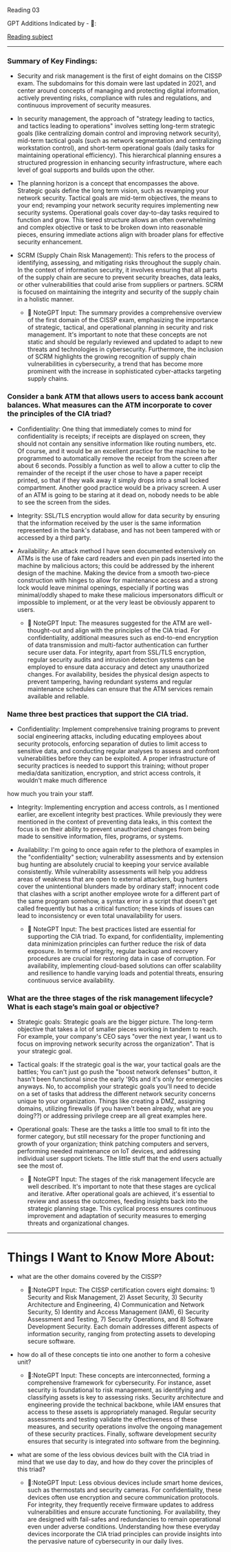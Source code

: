 Reading 03

GPT Additions Indicated by - 🤖:

[Reading subject](https://resources.infosecinstitute.com/certifications/cissp/security-risk-management/)

---

### Summary of Key Findings:
- Security and risk management is the first of eight domains on the CISSP exam. The subdomains for this domain were last updated in 2021, and center around concepts of managing and protecting digital information, actively preventing risks, compliance with rules and regulations, and continuous improvement of security measures.
- In security management, the approach of "strategy leading to tactics, and tactics leading to operations" involves setting long-term strategic goals (like centralizing domain control and improving network security), mid-term tactical goals (such as network segmentation and centralizing workstation control), and short-term operational goals (daily tasks for maintaining operational efficiency). This hierarchical planning ensures a structured progression in enhancing security infrastructure, where each level of goal supports and builds upon the other.
- The planning horizon is a concept that encompasses the above. Strategic goals define the long term vision, such as revamping your network security. Tactical goals are mid-term objectives, the means to your end; revamping your network security requires implementing new security systems. Operational goals cover day-to-day tasks required to function and grow. This tiered structure allows an often overwhelming and complex objective or task to be broken down into reasonable pieces, ensuring immediate actions align with broader plans for effective security enhancement. 

- SCRM (Supply Chain Risk Management): This refers to the process of identifying, assessing, and mitigating risks throughout the supply chain. In the context of information security, it involves ensuring that all parts of the supply chain are secure to prevent security breaches, data leaks, or other vulnerabilities that could arise from suppliers or partners. SCRM is focused on maintaining the integrity and security of the supply chain in a holistic manner.
    - 🤖 NoteGPT Input: The summary provides a comprehensive overview of the first domain of the CISSP exam, emphasizing the importance of strategic, tactical, and operational planning in security and risk management. It's important to note that these concepts are not static and should be regularly reviewed and updated to adapt to new threats and technologies in cybersecurity. Furthermore, the inclusion of SCRM highlights the growing recognition of supply chain vulnerabilities in cybersecurity, a trend that has become more prominent with the increase in sophisticated cyber-attacks targeting supply chains.

### Consider a bank ATM that allows users to access bank account balances. What measures can the ATM incorporate to cover the principles of the CIA triad?
- Confidentiality: One thing that immediately comes to mind for confidentiality is receipts; if receipts are displayed on screen, they should not contain any sensitive information like routing numbers, etc. Of course, and it would be an excellent practice for the machine to be programmed to automatically remove the receipt from the screen after about 6 seconds. Possibly a function as well to allow a cutter to clip the remainder of the receipt if the user chose to have a paper receipt printed, so that if they walk away it simply drops into a small locked compartment. Another good practice would be a privacy screen. A user of an ATM is going to be staring at it dead on, nobody needs to be able to see the screen from the sides.

- Integrity: SSL/TLS encryption would allow for data security by ensuring that the information received by the user is the same information represented in the bank's database, and has not been tampered with or accessed by a third party.

- Availability: An attack method I have seen documented extensively on ATMs is the use of fake card readers and even pin pads inserted into the machine by malicious actors; this could be addressed by the inherent design of the machine. Making the device from a smooth two-piece construction with hinges to allow for maintenance access and a strong lock would leave minimal openings, especially if porting was minimal/oddly shaped to make these malicious impersonators difficult or impossible to implement, or at the very least be obviously apparent to users.  
    - 🤖 NoteGPT Input: The measures suggested for the ATM are well-thought-out and align with the principles of the CIA triad. For confidentiality, additional measures such as end-to-end encryption of data transmission and multi-factor authentication can further secure user data. For integrity, apart from SSL/TLS encryption, regular security audits and intrusion detection systems can be employed to ensure data accuracy and detect any unauthorized changes. For availability, besides the physical design aspects to prevent tampering, having redundant systems and regular maintenance schedules can ensure that the ATM services remain available and reliable.

### Name three best practices that support the CIA triad.
- Confidentiality: Implement comprehensive training programs to prevent social engineering attacks, including educating employees about security protocols, enforcing separation of duties to limit access to sensitive data, and conducting regular analyses to assess and confront vulnerabilities before they can be exploited. A proper infrastructure of security practices is needed to support this training; without proper media/data sanitization, encryption, and strict access controls, it wouldn't make much difference

 how much you train your staff.

- Integrity: Implementing encryption and access controls, as I mentioned earlier, are excellent integrity best practices. While previously they were mentioned in the context of preventing data leaks, in this context the focus is on their ability to prevent unauthorized changes from being made to sensitive information, files, programs, or systems. 

- Availability: I'm going to once again refer to the plethora of examples in the "confidentiality" section; vulnerability assessments and by extension bug hunting are absolutely crucial to keeping your service available consistently. While vulnerability assessments will help you address areas of weakness that are open to external attackers, bug hunters cover the unintentional blunders made by ordinary staff; innocent code that clashes with a script another employee wrote for a different part of the same program somehow, a syntax error in a script that doesn't get called frequently but has a critical function; these kinds of issues can lead to inconsistency or even total unavailability for users. 
    - 🤖 NoteGPT Input: The best practices listed are essential for supporting the CIA triad. To expand, for confidentiality, implementing data minimization principles can further reduce the risk of data exposure. In terms of integrity, regular backup and recovery procedures are crucial for restoring data in case of corruption. For availability, implementing cloud-based solutions can offer scalability and resilience to handle varying loads and potential threats, ensuring continuous service availability.

### What are the three stages of the risk management lifecycle? What is each stage’s main goal or objective?
- Strategic goals: Strategic goals are the bigger picture. The long-term objective that takes a lot of smaller pieces working in tandem to reach. For example, your company's CEO says "over the next year, I want us to focus on improving network security across the organization". That is your strategic goal.

- Tactical goals: If the strategic goal is the war, your tactical goals are the battles; You can't just go push the "boost network defenses" button, it hasn't been functional since the early '90s and it's only for emergencies anyways. No, to accomplish your strategic goals you'll need to decide on a set of tasks that address the different network security concerns unique to your organization. Things like creating a DMZ, assigning domains, utilizing firewalls (if you haven't been already, what are you doing??) or addressing privilege creep are all great examples here.

- Operational goals: These are the tasks a little too small to fit into the former category, but still necessary for the proper functioning and growth of your organization; think patching computers and servers, performing needed maintenance on IoT devices, and addressing individual user support tickets. The little stuff that the end users actually see the most of.

    - 🤖 NoteGPT Input: The stages of the risk management lifecycle are well described. It's important to note that these stages are cyclical and iterative. After operational goals are achieved, it's essential to review and assess the outcomes, feeding insights back into the strategic planning stage. This cyclical process ensures continuous improvement and adaptation of security measures to emerging threats and organizational changes.

---
# Things I Want to Know More About:
- what are the other domains covered by the CISSP?
    - 🤖:NoteGPT Input: The CISSP certification covers eight domains: 1) Security and Risk Management, 2) Asset Security, 3) Security Architecture and Engineering, 4) Communication and Network Security, 5) Identity and Access Management (IAM), 6) Security Assessment and Testing, 7) Security Operations, and 8) Software Development Security. Each domain addresses different aspects of information security, ranging from protecting assets to developing secure software.

- how do all of these concepts tie into one another to form a cohesive unit?
    - 🤖:NoteGPT Input: These concepts are interconnected, forming a comprehensive framework for cybersecurity. For instance, asset security is foundational to risk management, as identifying and classifying assets is key to assessing risks. Security architecture and engineering provide the technical backbone, while IAM ensures that access to these assets is appropriately managed. Regular security assessments and testing validate the effectiveness of these measures, and security operations involve the ongoing management of these security practices. Finally, software development security ensures that security is integrated into software from the beginning.

- what are some of the less obvious devices built with the CIA triad in mind that we use day to day, and how do they cover the principles of this triad?
    - 🤖:NoteGPT Input: Less obvious devices include smart home devices, such as thermostats and security cameras. For confidentiality, these devices often use encryption and secure communication protocols. For integrity, they frequently receive firmware updates to address vulnerabilities and ensure accurate functioning. For availability, they are designed with fail-safes and redundancies to remain operational even under adverse conditions. Understanding how these everyday devices incorporate the CIA triad principles can provide insights into the pervasive nature of cybersecurity in our daily lives.
